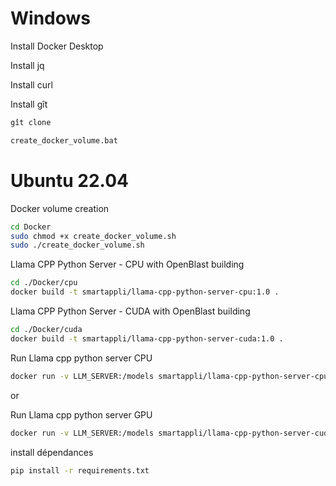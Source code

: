 # Windows

Install Docker Desktop 

Install jq 

Install curl

Install gît

```bash
gît clone 
```


```bash
create_docker_volume.bat
```

# Ubuntu 22.04


Docker volume creation

```bash
cd Docker
sudo chmod +x create_docker_volume.sh
sudo ./create_docker_volume.sh
```

Llama CPP Python Server - CPU with OpenBlast building
```bash
cd ./Docker/cpu
docker build -t smartappli/llama-cpp-python-server-cpu:1.0 .
```

Llama CPP Python Server - CUDA with OpenBlast building
```bash
cd ./Docker/cuda
docker build -t smartappli/llama-cpp-python-server-cuda:1.0 .
```

Run Llama cpp python server CPU
```bash
docker run -v LLM_SERVER:/models smartappli/llama-cpp-python-server-cpu
```

or

Run Llama cpp python server GPU
```bash
docker run -v LLM_SERVER:/models smartappli/llama-cpp-python-server-cuda
```

install dépendances
```bash
pip install -r requirements.txt
```

